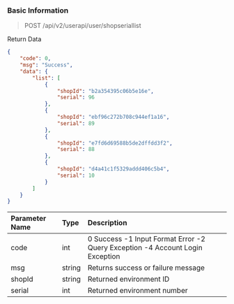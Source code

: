 ### Basic Information

> POST /api/v2/userapi/user/shopseriallist

Return Data

```json
{
    "code": 0,
    "msg": "Success",
    "data": {
        "list": [
            {
                "shopId": "b2a354395c06b5e16e",
                "serial": 96
            },
            {
                "shopId": "ebf96c272b708c944ef1a16",
                "serial": 89
            },
            {
                "shopId": "e7fd6d69588b5de2dffdd3f2",
                "serial": 88
            },
            {
                "shopId": "d4a41c1f5329addd406c5b4",
                "serial": 10
            }
        ]
    }
}
```

| Parameter Name | Type | Description                       |
| :-------- | :------ | :------------------------------------- |
| code     | int    | 0 Success -1 Input Format Error -2 Query Exception -4 Account Login Exception |
| msg      | string | Returns success or failure message |
| shopId      | string | Returned environment ID |
| serial      | int | Returned environment number |

